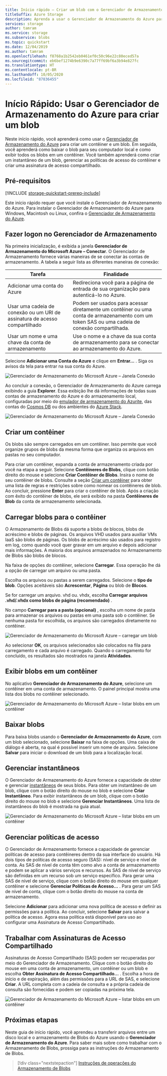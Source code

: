 ```yaml
---
title: Início rápido – Criar um blob com o Gerenciador de Armazenamento do Azure
titleSuffix: Azure Storage
description: Aprenda a usar o Gerenciador de Armazenamento do Azure para criar um contêiner e um blob, baixar o blob em seu computador local e exibir todos os blobs no contêiner.
services: storage
author: tamram
ms.service: storage
ms.subservice: blobs
ms.topic: quickstart
ms.date: 12/04/2019
ms.author: tamram
ms.openlocfilehash: f8768a1b2542eb0461ef0c50c96e22c80eced57a
ms.sourcegitcommit: eb6bef1274b9e6390c7a77ff69bf6a3b94e827fc
ms.translationtype: HT
ms.contentlocale: pt-BR
ms.lasthandoff: 10/05/2020
ms.locfileid: "87836455"
---
```

# <a name="quickstart-use-azure-storage-explorer-to-create-a-blob"></a>Início Rápido: Usar o Gerenciador de Armazenamento do Azure para criar um blob

Neste início rápido, você aprenderá como usar o [Gerenciador de Armazenamento do Azure](https://azure.microsoft.com/features/storage-explorer/) para criar um contêiner e um blob. Em seguida, você aprenderá como baixar o blob para seu computador local e como exibir todos os blobs em um contêiner. Você também aprenderá como criar um instantâneo de um blob, gerenciar as políticas de acesso do contêiner e criar uma assinatura de acesso compartilhado.

## <a name="prerequisites"></a>Pré-requisitos

[!INCLUDE [storage-quickstart-prereq-include](../../../includes/storage-quickstart-prereq-include.md)]

Este início rápido requer que você instale o Gerenciador de Armazenamento do Azure. Para instalar o Gerenciador de Armazenamento do Azure para Windows, Macintosh ou Linux, confira o [Gerenciador de Armazenamento do Azure](https://azure.microsoft.com/features/storage-explorer/).

## <a name="log-in-to-storage-explorer"></a>Fazer logon no Gerenciador de Armazenamento

Na primeira inicialização, é exibida a janela **Gerenciador de Armazenamento do Microsoft Azure – Conectar**. O Gerenciador de Armazenamento fornece várias maneiras de se conectar às contas de armazenamento. A tabela a seguir lista as diferentes maneiras de conexão:

|Tarefa|Finalidade|
|---|---|
|Adicionar uma conta do Azure | Redireciona você para a página de entrada de sua organização para autenticá-lo no Azure. |
|Usar uma cadeia de conexão ou um URI de assinatura de acesso compartilhado | Podem ser usados para acessar diretamente um contêiner ou uma conta de armazenamento com um token SAS ou uma cadeia de conexão compartilhada. |
|Usar um nome e uma chave da conta de armazenamento| Use o nome e a chave da sua conta de armazenamento para se conectar ao armazenamento do Azure.|

Selecione **Adicionar uma Conta do Azure** e clique em **Entrar...** . Siga os avisos da tela para entrar na sua conta do Azure.

![Gerenciador de Armazenamento do Microsoft Azure – Janela Conexão](media/storage-quickstart-blobs-storage-explorer/connect.png)

Ao concluir a conexão, o Gerenciador de Armazenamento do Azure carrega exibindo a guia **Explorer**. Essa exibição lhe dá informações de todas suas contas de armazenamento do Azure e do armazenamento local, configuradas por meio do [emulador de armazenamento do Azurite](../common/storage-use-azurite.md?toc=%2fazure%2fstorage%2fblobs%2ftoc.json), das contas do [Cosmos DB](../../cosmos-db/storage-explorer.md?toc=%2fazure%2fstorage%2fblobs%2ftoc.json) ou dos ambientes do [Azure Stack](/azure-stack/user/azure-stack-storage-connect-se?toc=%2fazure%2fstorage%2fblobs%2ftoc.json).

![Gerenciador de Armazenamento do Microsoft Azure – Janela Conexão](media/storage-quickstart-blobs-storage-explorer/mainpage.png)

## <a name="create-a-container"></a>Criar um contêiner

Os blobs são sempre carregados em um contêiner. Isso permite que você organize grupos de blobs da mesma forma que organiza os arquivos em pastas no seu computador.

Para criar um contêiner, expanda a conta de armazenamento criada por você na etapa a seguir. Selecione **Contêineres de Blobs**, clique com botão direito do mouse e selecione **Criar Contêiner de Blobs**. Insira o nome de seu contêiner de blobs. Consulte a seção [Criar um contêiner](storage-quickstart-blobs-dotnet.md#create-a-container) para obter uma lista de regras e restrições sobre como nomear os contêineres de blob. Ao concluir, pressione **Enter** para criar o contêiner de blob. Após a criação com êxito do contêiner de blobs, ele será exibido na pasta **Contêineres de Blob** da conta de armazenamento selecionada.

## <a name="upload-blobs-to-the-container"></a>Carregar blobs para o contêiner

O Armazenamento de Blobs dá suporte a blobs de blocos, blobs de acréscimo e blobs de páginas. Os arquivos VHD usados para auxiliar VMs IaaS são blobs de páginas. Os blobs de acréscimo são usados para registro em log, como quando você quer gravar em um arquivo e depois adicionar mais informações. A maioria dos arquivos armazenados no Armazenamento de Blobs são blobs de blocos.

Na faixa de opções do contêiner, selecione **Carregar**. Essa operação lhe dá a opção de carregar um arquivo ou uma pasta.

Escolha os arquivos ou pastas a serem carregados. Selecione o **tipo de blob**. Opções aceitáveis são **Acrescentar**, **Página** ou blob de **Blocos**.

Se for carregar um arquivo. vhd ou. vhdx, escolha **Carregar arquivos .vhd/.vhdx como blobs de página (recomendado)** .

No campo **Carregar para a pasta (opcional)** , escolha um nome de pasta para armazenar os arquivos ou pastas em uma pasta sob o contêiner. Se nenhuma pasta for escolhida, os arquivos são carregados diretamente no contêiner.

![Gerenciador de Armazenamento do Microsoft Azure – carregar um blob](media/storage-quickstart-blobs-storage-explorer/uploadblob.png)

Ao selecionar **OK**, os arquivos selecionados são colocados na fila para carregamento e cada arquivo é carregado. Quando o carregamento for concluído, os resultados são mostrados na janela **Atividades**.

## <a name="view-blobs-in-a-container"></a>Exibir blobs em um contêiner

No aplicativo **Gerenciador de Armazenamento do Azure**, selecione um contêiner em uma conta de armazenamento. O painel principal mostra uma lista dos blobs no contêiner selecionado.

![Gerenciador de Armazenamento do Microsoft Azure – listar blobs em um contêiner](media/storage-quickstart-blobs-storage-explorer/listblobs.png)

## <a name="download-blobs"></a>Baixar blobs

Para baixa blobs usando o **Gerenciador de Armazenamento do Azure**, com um blob selecionado, selecione **Baixar** na faixa de opções. Uma caixa de diálogo é aberta, na qual é possível inserir um nome de arquivo. Selecione **Salvar** para iniciar o download de um blob para a localização local.

## <a name="manage-snapshots"></a>Gerenciar instantâneos

O Gerenciador de Armazenamento do Azure fornece a capacidade de obter e gerenciar [instantâneos](storage-blob-snapshots.md) de seus blobs. Para obter um instantâneo de um blob, clique com o botão direito do mouse no blob e selecione **Criar Instantâneo**. Para exibir instantâneos de um blob, clique com o botão direito do mouse no blob e selecione **Gerenciar Instantâneos**. Uma lista de instantâneos do blob é mostrada na guia atual.

![Gerenciador de Armazenamento do Microsoft Azure – listar blobs em um contêiner](media/storage-quickstart-blobs-storage-explorer/snapshots.png)

## <a name="manage-access-policies"></a>Gerenciar políticas de acesso

O Gerenciador de Armazenamento fornece a capacidade de gerenciar políticas de acesso para contêineres dentro da sua interface do usuário. Há dois tipos de políticas de acesso seguro (SAS): nível de serviço e nível de conta. As SAS de nível de conta têm como alvo a conta de armazenamento e podem se aplicar a vários serviços e recursos. As SAS de nível de serviço são definidas em um recurso sob um serviço específico. Para gerar uma SAS de nível de serviço, clique com o botão direito do mouse em qualquer contêiner e selecione **Gerenciar Políticas de Acesso...** . Para gerar um SAS de nível de conta, clique com o botão direito do mouse na conta de armazenamento.

Selecione **Adicionar** para adicionar uma nova política de acesso e definir as permissões para a política. Ao concluir, selecione **Salvar** para salvar a política de acesso. Agora essa política está disponível para uso ao configurar uma Assinatura de Acesso Compartilhado.

## <a name="work-with-shared-access-signatures"></a>Trabalhar com Assinaturas de Acesso Compartilhado

Assinaturas de Acesso Compartilhado (SAS) podem ser recuperadas por meio do Gerenciador de Armazenamento. Clique com o botão direito do mouse em uma conta de armazenamento, um contêiner ou um blob e escolha **Obter Assinatura de Acesso Compartilhado...** . Escolha a hora de início e de expiração, além das permissões para a URL de SAS, e selecione **Criar**. A URL completa com a cadeia de consulta e a própria cadeia de consulta são fornecidas e podem ser copiadas na próxima tela.

![Gerenciador de Armazenamento do Microsoft Azure – listar blobs em um contêiner](media/storage-quickstart-blobs-storage-explorer/sharedaccesssignature.png)

## <a name="next-steps"></a>Próximas etapas

Neste guia de início rápido, você aprendeu a transferir arquivos entre um disco local e o armazenamento de Blobs do Azure usando o **Gerenciador de Armazenamento do Azure**. Para saber mais sobre como trabalhar com o Armazenamento de Blobs, prossiga para as instruções do Armazenamento de Blobs.

> [!div class="nextstepaction"]
> [Instruções de operações do Armazenamento de Blobs](storage-how-to-use-blobs-powershell.md)
